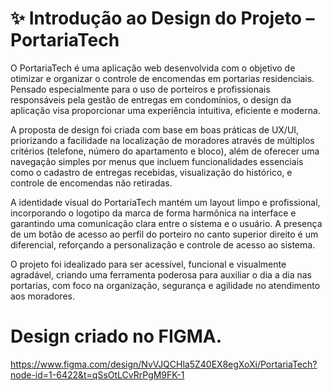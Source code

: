 # ✨ Introdução ao Design do Projeto – PortariaTech

O PortariaTech é uma aplicação web desenvolvida com o objetivo de otimizar e organizar o controle de encomendas em portarias residenciais. Pensado especialmente para o uso de porteiros e profissionais responsáveis pela gestão de entregas em condomínios, o design da aplicação visa proporcionar uma experiência intuitiva, eficiente e moderna.

A proposta de design foi criada com base em boas práticas de UX/UI, priorizando a facilidade na localização de moradores através de múltiplos critérios (telefone, número do apartamento e bloco), além de oferecer uma navegação simples por menus que incluem funcionalidades essenciais como o cadastro de entregas recebidas, visualização do histórico, e controle de encomendas não retiradas.

A identidade visual do PortariaTech mantém um layout limpo e profissional, incorporando o logotipo da marca de forma harmônica na interface e garantindo uma comunicação clara entre o sistema e o usuário. A presença de um botão de acesso ao perfil do porteiro no canto superior direito é um diferencial, reforçando a personalização e controle de acesso ao sistema.

O projeto foi idealizado para ser acessível, funcional e visualmente agradável, criando uma ferramenta poderosa para auxiliar o dia a dia nas portarias, com foco na organização, segurança e agilidade no atendimento aos moradores.


# Design criado no FIGMA.

https://www.figma.com/design/NvVJQCHla5Z40EX8egXoXi/PortariaTech?node-id=1-6422&t=qSsOtLCvRrPgM9FK-1
